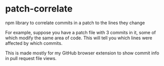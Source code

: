 # patch-correlate
npm library to correlate commits in a patch to the lines they change

For example, suppose you have a patch file with 3 commits in it, some
of which modify the same area of code. This will tell you which lines
were affected by which commits.

This is made mostly for my GitHub browser extension to show commit info
in pull request file views.
